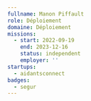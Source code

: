 ```yaml
---
fullname: Manon Piffault
role: Déploiement
domaine: Déploiement
missions:
  - start: 2022-09-19
    end: 2023-12-16
    status: independent
    employer: ''
startups:
  - aidantsconnect
badges:
  - segur
---
```



